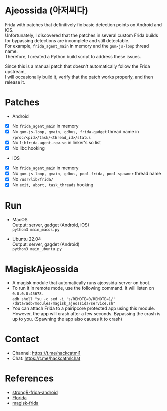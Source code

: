 # Ajeossida (아저씨다)
Frida with patches that definitively fix basic detection points on Android and iOS.<br> 
Unfortunately, I discovered that the patches in several custom Frida builds for bypassing detections are incomplete and still detectable.<br>
For example, `frida_agent_main` in memory and the `gum-js-loop` thread name.<br> 
Therefore, I created a Python build script to address these issues.

Since this is a manual patch that doesn't automatically follow the Frida upstream,<br> 
I will occasionally build it, verify that the patch works properly, and then release it.

# Patches
- Android
- [x] No `frida_agent_main` in memory<br>
- [x] No `gum-js-loop, gmain, gdbus, frida-gadget` thread name in `/proc/<pid>/task/<thread_id>/status`<br>
- [x] No `libfrida-agent-raw.so` in linker's so list
- [x] No libc hooking<br>

- iOS
- [x] No `frida_agent_main` in memory<br>
- [x] No `gum-js-loop, gmain, gdbus, pool-frida, pool-spawner` thread name<br>
- [x] No `/usr/lib/frida/` 
- [x] No `exit, abort, task_threads` hooking<br>

# Run
- MacOS<br>
Output: server, gadget (Android, iOS)<br>
`python3 main_macos.py`

- Ubuntu 22.04<br>
Output: server, gagdet (Android)<br>
`python3 main_ubuntu.py`

# MagiskAjeossida
* A magisk module that automatically runs ajeossida-server on boot.  
* To run it in remote mode, use the following command. It will listen on `0.0.0.0:45678`.  
`adb shell "su -c sed -i 's/REMOTE=0/REMOTE=1/' /data/adb/modules/magisk_ajeossida/service.sh"`
* You can attach Frida to a pairipcore protected app using this module.  
However, the app will crash after a few seconds. Bypassing the crash is up to you. (Spawning the app also causes it to crash)

# Contact
- Channel: https://t.me/hackcatml1
- Chat: https://t.me/hackcatmlchat

# References
- [strongR-frida-android](https://github.com/hzzheyang/strongR-frida-android)<br>
- [Florida](https://github.com/Ylarod/Florida)
- [magisk-frida](https://github.com/ViRb3/magisk-frida)

